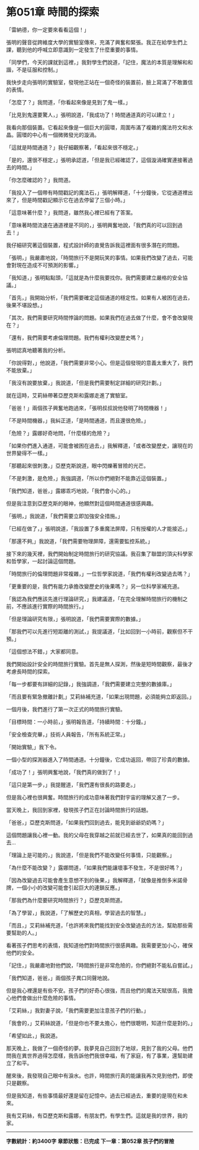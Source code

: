 # 第051章 時間的探索

「雷納德，你一定要來看看這個！」

張明的聲音從跨維度大學的實驗室傳來，充滿了興奮和緊張。我正在給學生們上課，聽到他的呼喊立即意識到一定發生了什麼重要的事情。

「同學們，今天的課就到這裡，」我對學生們說道，「記住，魔法的本質是理解和和諧，不是征服和控制。」

我快步走向張明的實驗室，發現他正站在一個奇怪的裝置前，臉上寫滿了不敢置信的表情。

「怎麼了？」我問道，「你看起來像是見到了鬼一樣。」

「比見到鬼還要驚人，」張明說道，「我成功了！時間通道真的可以建立！」

我看向那個裝置。它看起來像是一個巨大的圓環，周圍布滿了複雜的魔法符文和水晶。圓環的中心有一個微微發光的漩渦。

「這就是時間通道？」我仔細觀察著，「看起來很不穩定。」

「是的，還很不穩定，」張明承認道，「但是我已經確認了，這個漩渦確實連接著過去的時間。」

「你怎麼確認的？」我問道。

「我投入了一個帶有時間戳記的魔法石，」張明解釋道，「十分鐘後，它從通道裡出來了，但是時間戳記顯示它在過去停留了三個小時。」

「這意味著什麼？」我問道，雖然我心裡已經有了答案。

「意味著時間流速在通道裡是不同的，」張明興奮地說，「我們真的可以回到過去！」

我仔細研究著這個裝置，程式設計師的直覺告訴我這裡面有很多潛在的問題。

「張明，」我嚴肅地說，「時間旅行不是開玩笑的事情。如果我們改變了過去，可能會對現在造成不可預測的影響。」

「我知道，」張明點點頭，「這就是為什麼我要找你。我們需要建立嚴格的安全協議。」

「首先，」我開始分析，「我們需要確定這個通道的穩定性。如果有人被困在過去，後果不堪設想。」

「其次，我們需要研究時間悖論的問題。如果我們在過去做了什麼，會不會改變現在？」

「還有，我們需要考慮倫理問題。我們有權利改變歷史嗎？」

張明認真地聽著我的分析。

「你說得對，」他說道，「我們需要非常小心。但是這個發現的意義太重大了，我們不能放棄。」

「我沒有說要放棄，」我說道，「但是我們需要制定詳細的研究計劃。」

就在這時，艾莉絲帶著亞歷克斯和露娜走進了實驗室。

「爸爸！」兩個孩子興奮地跑過來，「張明叔叔說他發明了時間機器！」

「不是時間機器，」我糾正道，「是時間通道，而且還很危險。」

「危險？」露娜好奇地問，「什麼樣的危險？」

「如果你們進入通道，可能會被困在過去，」我解釋道，「或者改變歷史，讓現在的世界變得不一樣。」

「那聽起來很刺激，」亞歷克斯說道，眼中閃爍著冒險的光芒。

「不是刺激，是危險，」我強調道，「所以你們絕對不能靠近這個裝置。」

「我們知道，爸爸，」露娜乖巧地說，「我們會小心的。」

但是我注意到亞歷克斯的眼神，他顯然對這個時間通道很感興趣。

「張明，」我說道，「我們需要立即加強安全措施。」

「已經在做了，」張明說道，「我設置了多重魔法屏障，只有授權的人才能接近。」

「那還不夠,」我說道，「我們需要物理屏障，還需要監控系統。」

接下來的幾天裡，我們開始制定時間旅行的研究協議。我召集了聯盟的頂尖科學家和哲學家，一起討論這個問題。

「時間旅行的倫理問題非常複雜，」一位哲學家說道，「我們有權利改變過去嗎？」

「更重要的是，我們有能力承擔改變歷史的後果嗎？」另一位科學家補充道。

「我認為我們應該先進行理論研究，」我建議道，「在完全理解時間旅行的機制之前，不應該進行實際的時間旅行。」

「但是理論研究有限，」張明說道，「我們需要實際的數據。」

「那我們可以先進行短距離的測試，」我提議道，「比如回到一小時前，觀察但不干預。」

「這個想法不錯，」大家都同意。

我們開始設計安全的時間旅行實驗。首先是無人探測，然後是短時間觀察，最後才考慮長時間的探索。

「每一步都要有詳細的記錄，」我強調道，「我們需要建立完整的數據庫。」

「而且要有緊急撤離計劃,」艾莉絲補充道，「如果出現問題，必須能夠立即返回。」

一個月後，我們進行了第一次正式的時間旅行實驗。

「目標時間：一小時前，」張明報告道，「持續時間：十分鐘。」

「安全檢查完畢，」技術人員報告，「所有系統正常。」

「開始實驗,」我下令。

一個小型的探測器進入了時間通道。十分鐘後，它成功返回，帶回了珍貴的數據。

「成功了！」張明興奮地說，「我們真的做到了！」

「這只是第一步，」我提醒道，「我們還有很長的路要走。」

但是我心裡也很興奮。時間旅行的成功意味著我們對宇宙的理解又進了一步。

當天晚上，我回到家裡，發現孩子們正在討論時間旅行的話題。

「爸爸，」亞歷克斯問道，「如果我們回到過去，能見到爺爺奶奶嗎？」

這個問題讓我心裡一動。我的父母在我穿越之前就已經去世了，如果真的能回到過去...

「理論上是可能的，」我說道，「但是我們不能改變任何事情，只能觀察。」

「為什麼不能改變？」露娜問道，「如果我們能讓壞事不發生，不是很好嗎？」

「因為改變過去可能會產生意想不到的後果，」我解釋道，「就像是推倒多米諾骨牌，一個小小的改變可能會引起巨大的連鎖反應。」

「那我們為什麼要研究時間旅行？」亞歷克斯問道。

「為了學習，」我說道，「了解歷史的真相，學習過去的智慧。」

「而且，」艾莉絲補充道，「也許將來我們能找到安全改變過去的方法，幫助那些需要幫助的人。」

看著孩子們思考的表情，我知道他們對時間旅行很感興趣。我需要更加小心，確保他們的安全。

「記住，」我嚴肅地對他們說，「時間旅行是非常危險的，你們絕對不能私自嘗試。」

「我們知道，爸爸，」兩個孩子異口同聲地說。

但是我心裡還是有些不安。孩子們的好奇心很強，而且他們的魔法天賦很高，我擔心他們會做出什麼危險的事情。

「艾莉絲，」我對妻子說，「我們需要更加注意孩子們的行動。」

「我會的，」艾莉絲說道，「但是你也不要太擔心，他們很聰明，知道什麼是對的。」

「希望如此，」我說道。

那天晚上，我做了一個奇怪的夢。我夢見自己回到了地球，見到了我的父母。他們問我在異世界過得怎麼樣，我告訴他們我很幸福，有了家庭，有了事業，還幫助建立了和平。

醒來後，我發現自己眼中有淚水。也許，時間旅行真的能讓我再次見到他們，即使只是觀察。

但是我知道，有些事情最好還是留在記憶中。過去已經過去，重要的是現在和未來。

我有艾莉絲，有亞歷克斯和露娜，有朋友們，有學生們。這就是我的世界，我的家。

---

**字數統計：約3400字**
**章節狀態：已完成**
**下一章：第052章 孩子們的冒險**